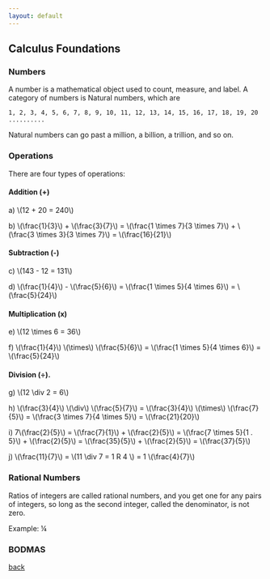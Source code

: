 ```yaml
---
layout: default
---
```


## Calculus Foundations

### Numbers

A number is a mathematical object used to count, measure, and label. A category of numbers is Natural numbers, which are 

```
1, 2, 3, 4, 5, 6, 7, 8, 9, 10, 11, 12, 13, 14, 15, 16, 17, 18, 19, 20 ..........
```

Natural numbers can go past a million, a billion, a trillion, and so on.

### Operations

There are four types of operations: 

#### Addition (+)

<div class="math">
<p>
a)   \(12 + 20 = 240\)
</p>
<p>
b)   \(\frac{1}{3}\) + \(\frac{3}{7}\) = \(\frac{1 \times 7}{3 \times 7}\) + \(\frac{3 \times 3}{3 \times 7}\) = \(\frac{16}{21}\)
</p>
</div>

#### Subtraction (-)

<div class="math">
<p>
c)   \(143 - 12 = 131\)
</p>
<p>
d)   \(\frac{1}{4}\) - \(\frac{5}{6}\) = \(\frac{1 \times 5}{4 \times 6}\) = \(\frac{5}{24}\)
</p>
</div>

#### Multiplication (x)

<div class="math">
<p>
e)   \(12 \times 6 = 36\)
</p>
<p>
f)   \(\frac{1}{4}\) \(\times\) \(\frac{5}{6}\) = \(\frac{1 \times 5}{4 \times 6}\) = \(\frac{5}{24}\)
</p>
</div>

#### Division (÷).

<div class="math">
<p>
g)   \(12 \div 2 = 6\)
</p>
<p>
h)   \(\frac{3}{4}\) \(\div\) \(\frac{5}{7}\) = \(\frac{3}{4}\) \(\times\) \(\frac{7}{5}\) = \(\frac{3 \times 7}{4 \times 5}\) = \(\frac{21}{20}\)
</p>
<p>
i)   7\(\frac{2}{5}\) = \(\frac{7}{1}\) + \(\frac{2}{5}\) = \(\frac{7 \times 5}{1 . 5}\) + \(\frac{2}{5}\) = \(\frac{35}{5}\) + \(\frac{2}{5}\) = \(\frac{37}{5}\)
</p>
<p>
j)   \(\frac{11}{7}\) = \(11 \div 7 = 1 R 4 \) = 1 \(\frac{4}{7}\)
</p>
</div>

### Rational Numbers

Ratios of integers are called rational numbers, and you get one for any pairs of integers, so long as the second integer, called the denominator, is not zero.

Example: &frac14;

### BODMAS

[back](../)

